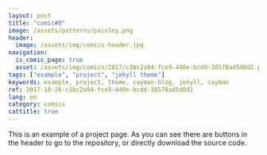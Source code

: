 ```yaml
---
layout: post
title: "comic#0"
image: /assets/patterns/paisley.png
header:
  image: /assets/img/comics-header.jpg
navigation:
  is_comic_page: true
  asset: /assets/img/comics/2017/c1bc2a94-fce9-440e-bcdd-38578ad5d0d2.png
tags: ["example", "project", "jekyll theme"]
keywords: example, project, theme, cayman-blog, jekyll, cayman 
ref: 2017-10-26-c1bc2a94-fce9-440e-bcdd-38578ad5d0d1
lang: en
category: comics
cattitle: true
---
```

This is an example of a project page. As you can see there are buttons in the header to go to the repository, or directly download the source code.